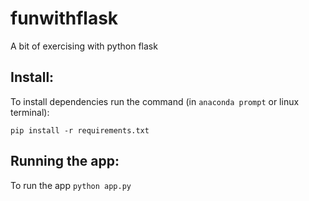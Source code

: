 # funwithflask
A bit of exercising with python flask

## Install:
To install dependencies run the command (in `anaconda prompt` or linux terminal):
```
pip install -r requirements.txt
```
## Running the app:
To run the app `python app.py`


